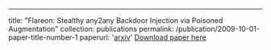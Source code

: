 ---
title: "Flareon: Stealthy any2any Backdoor Injection via Poisoned Augmentation"
collection: publications
permalink: /publication/2009-10-01-paper-title-number-1
paperurl: '[arxiv](https://arxiv.org/abs/2212.09979)'
[Download paper here](https://arxiv.org/pdf/2212.09979)
